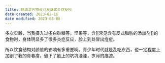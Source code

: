 ```yaml
---
title: 糖油混合物会引发身体炎症反应
date created: 2023-02-16
date modified: 2023-03-08
---
```


多次实践，当我摄入过多白砂糖等，坚果等，含[[常见含有反式脂肪的添加剂]]的食物时，身体明显多了很多炎症反应，脸上到处冒出痘痘。

所以饮食结构对颜值的影响有多重要啊。青少年时代就是乱吃东西，也一定程度上加剧了我的青春痘，留下了脸上的坑坑洼洼，岁月的痕迹。
